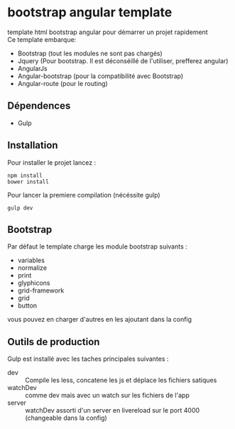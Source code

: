 # bootstrap angular template #

template html bootstrap angular pour démarrer un projet rapidement  
Ce template embarque:

*   Bootstrap (tout les modules ne sont pas chargés)
*   Jquery (Pour bootstrap. Il est déconséillé de l'utiliser, prefferez angular)
*   AngularJs
*   Angular-bootstrap (pour la compatibilité avec Bootstrap)
*   Angular-route (pour le routing)

## Dépendences

*   Gulp

## Installation

Pour installer le projet lancez :  

    npm install  
    bower install

Pour lancer la premiere compilation (nécéssite gulp)

    gulp dev

## Bootstrap

Par défaut le template charge les module bootstrap suivants :

*   variables
*   normalize
*   print
*   glyphicons
*   grid-framework
*   grid
*   button

vous pouvez en charger d'autres en les ajoutant dans la config

## Outils de production

Gulp est installé avec les taches principales suivantes :

<dl>

<dt>dev</dt>

<dd>Compile les less, concatene les js et déplace les fichiers satiques</dd>

<dt>watchDev</dt>

<dd>comme dev mais avec un watch sur les fichiers de l'app</dd>

<dt>server</dt>

<dd>watchDev assorti d'un server en livereload sur le port 4000 (changeable dans la config)</dd>

</dl>
